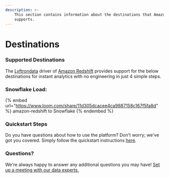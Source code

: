 ```yaml
---
description: >-
    This section contains information about the destinations that Amazon Redshift
    supports.
---
```


# Destinations

### Supported Destinations

The [Lyftrondata](https://www.lyftrondata.com/) driver of [Amazon Redshift](https://www.lyftrondata.com/integration/amazon-redshift/) provides support for the below destinations for instant analytics with no engineering in just 4 simple steps.

### Snowflake Load:

{% embed url="https://www.loom.com/share/11d305dcacee4ca9887158c167f5fa8d" %}
amazon-redshift to Snowflake
{% endembed %}

### Quickstart Steps

Do you have questions about how to use the platform? Don't worry; we've got you covered. Simply follow the quickstart instructions [here](../../../quickstart-steps.md).

### Questions? <a href="#questions" id="questions"></a>

We're always happy to answer any additional questions you may have! [Set up a meeting with our data experts.](https://www.lyftrondata.com/book-a-meeting/)
